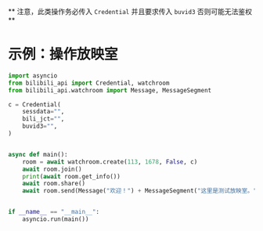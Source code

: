 ** 注意，此类操作务必传入 `Credential` 并且要求传入 `buvid3` 否则可能无法鉴权 **

# 示例：操作放映室

``` python
import asyncio
from bilibili_api import Credential, watchroom
from bilibili_api.watchroom import Message, MessageSegment

c = Credential(
    sessdata="",
    bili_jct="",
    buvid3="",
)


async def main():
    room = await watchroom.create(113, 1678, False, c)
    await room.join()
    print(await room.get_info())
    await room.share()
    await room.send(Message("欢迎！") + MessageSegment("这里是测试放映室。"))


if __name__ == "__main__":
    asyncio.run(main())
```
